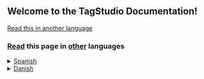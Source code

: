 
## Welcome to the TagStudio Documentation!

<a href="#read-this-page-in-other-languages"><ins>Read</ins> this in <ins>another</ins> language</a>















































































### <ins>Read</ins> this page in <ins>other</ins> languages
<details>
      <summary><ins>Spanish</ins></summary>
    </details>
    <details>
      <summary><ins>Danish</ins></summary>
</details>
